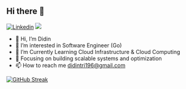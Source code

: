 ## Hi there 👋
<!-- Social Media -->
[![Linkedin](https://img.shields.io/badge/-didintri196-blue?style=flat&logo=Linkedin&logoColor=white)](https://www.linkedin.com/in/didintri196/)
![](https://komarev.com/ghpvc/?username=didintri196&label=Visitor&color=2bbc8a)

<!-- **didintri196/didintri196** is a ✨ _special_ ✨ repository because its `README.md` (this file) appears on your GitHub profile. -->
- 👋 Hi, I’m Didin
- 👀 I’m interested in Software Engineer (Go)
- 🌱 I’m Currently Learning Cloud Infrastructure & Cloud Computing
- 💞️ Focusing on building scalable systems and optimization
- 📫 How to reach me didintri196@gmail.com

[![GitHub Streak](https://streak-stats.demolab.com?user=didintri196&theme=blue-green)](https://git.io/streak-stats)

